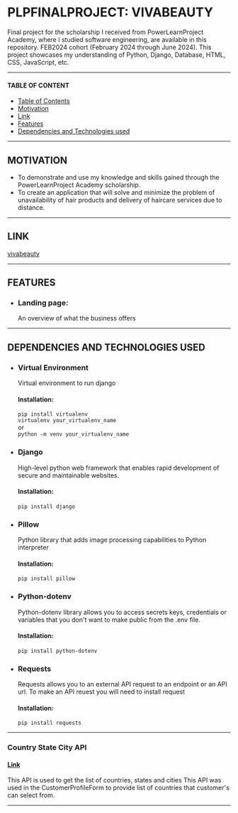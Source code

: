 # PLPFINALPROJECT: VIVABEAUTY

Final project for the scholarship I received from PowerLearnProject Academy, where I studied software engineering, are available in this repository. FEB2024 cohort (February 2024 through June 2024). This project showcases my understanding of Python, Django, Database, HTML, CSS, JavaScript, etc.

---

#### TABLE OF CONTENT

- [Table of Contents](#table-of-content)
- [Motivation](#motivation)
- [Link](#link)
- [Features](#features)
- [Dependencies and Technologies used](#dependencies-and-technologies-used)

---

## MOTIVATION

- To demonstrate and use my knowledge and skills gained through the PowerLearnProject Academy scholarship.
- To create an application that will solve and minimize the problem of unavailability of hair products and delivery of haircare services due to distance.

---

## LINK

[vivabeauty](https://vivabeauty.vercel.app)

---

## FEATURES

- ### Landing page:
  An overview of what the business offers

---

## DEPENDENCIES AND TECHNOLOGIES USED

- ### Virtual Environment

  Virtual environment to run django

  #### Installation:

  `pip install virtualenv`
  <br />
  `virtualenv your_virtualenv_name`
  <br />
  or
  <br />
  `python -m venv your_virtualenv_name`

- ### Django

  High-level python web framework that enables rapid development of secure and maintainable websites.

  #### Installation:

  `pip install django`

- ### Pillow

  Python library that adds image processing capabilities to Python interpreter

  #### Installation:

  `pip install pillow`

- ### Python-dotenv

  Python-dotenv library allows you to access secrets keys, credentials or variables that you don't want to make public from the .env file.

  #### Installation:

  `pip install python-dotenv`

- ### Requests

  Requests allows you to an external API request to an endpoint or an API url. To make an API reuest you will need to install request

  #### Installation:

  `pip install requests`

---

### Country State City API

#### [Link]('https://countrystatecity.in/')

This API is used to get the list of countries, states and cities
This API was used in the CustomerProfileForm to provide list of countries that customer's can select from.

---
